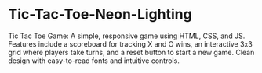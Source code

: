 # Tic-Tac-Toe-Neon-Lighting
Tic Tac Toe Game: A simple, responsive game using HTML, CSS, and JS. Features include a scoreboard for tracking X and O wins, an interactive 3x3 grid where players take turns, and a reset button to start a new game. Clean design with easy-to-read fonts and intuitive controls.
